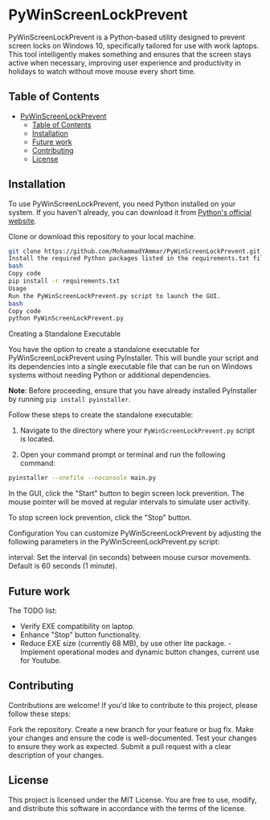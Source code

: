 # PyWinScreenLockPrevent

 PyWinScreenLockPrevent is a Python-based utility designed to prevent screen locks on Windows 10, specifically tailored for use with work laptops. This tool intelligently makes something and ensures that the screen stays active when necessary, improving user experience and productivity in holidays to watch without move mouse every short time.

## Table of Contents

- [PyWinScreenLockPrevent](#pywinscreenlockprevent)
  - [Table of Contents](#table-of-contents)
  - [Installation](#installation)
  - [Future work](#future-work)
  - [Contributing](#contributing)
  - [License](#license)

## Installation

To use PyWinScreenLockPrevent, you need Python installed on your system. If you haven't already, you can download it from [Python's official website](https://www.python.org/downloads/).

Clone or download this repository to your local machine.

```bash
git clone https://github.com/MohammadYAmmar/PyWinScreenLockPrevent.git
Install the required Python packages listed in the requirements.txt file.
bash
Copy code
pip install -r requirements.txt
Usage
Run the PyWinScreenLockPrevent.py script to launch the GUI.
bash
Copy code
python PyWinScreenLockPrevent.py
```

Creating a Standalone Executable

You have the option to create a standalone executable for PyWinScreenLockPrevent using PyInstaller. This will bundle your script and its dependencies into a single executable file that can be run on Windows systems without needing Python or additional dependencies.

**Note**: Before proceeding, ensure that you have already installed PyInstaller by running `pip install pyinstaller`.

Follow these steps to create the standalone executable:

1. Navigate to the directory where your `PyWinScreenLockPrevent.py` script is located.

2. Open your command prompt or terminal and run the following command:

```bash
pyinstaller --onefile --noconsole main.py

```


In the GUI, click the "Start" button to begin screen lock prevention. The mouse pointer will be moved at regular intervals to simulate user activity.

To stop screen lock prevention, click the "Stop" button.

Configuration
You can customize PyWinScreenLockPrevent by adjusting the following parameters in the PyWinScreenLockPrevent.py script:

interval: Set the interval (in seconds) between mouse cursor movements. Default is 60 seconds (1 minute).

## Future work
The TODO list:
- Verify EXE compatibility on laptop.
- Enhance "Stop" button functionality.
- Reduce EXE size (currently 68 MB), by use other lite package.
-Implement operational modes and dynamic button changes, current use for Youtube.


## Contributing

Contributions are welcome! If you'd like to contribute to this project, please follow these steps:

Fork the repository.
Create a new branch for your feature or bug fix.
Make your changes and ensure the code is well-documented.
Test your changes to ensure they work as expected.
Submit a pull request with a clear description of your changes.


## License


This project is licensed under the MIT License. You are free to use, modify, and distribute this software in accordance with the terms of the license.
